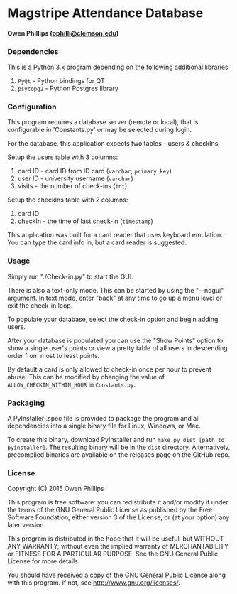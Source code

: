 Magstripe Attendance Database
=============================

#### Owen Phillips (ophilli@clemson.edu)

### Dependencies

This is a Python 3.x program depending on the following additional libraries 
   1. `PyQt` - Python bindings for QT 
   1. `psycopg2` - Python Postgres library

### Configuration

This program requires a database server (remote or local), that is configurable in 'Constants.py' or may be selected during login.

For the database, this application expects two tables - users & checkIns

Setup the users table with 3 columns: 
   1. card ID        - card ID from ID card (`varchar`, `primary key`) 
   1. user ID        - university username (`varchar`) 
   1. visits         - the number of check-ins (`int`)
   
Setup the checkIns table with 2 columns: 
   1. card ID 
   1. checkIn  - the time of last check-in (`timestamp`)
   
This application was built for a card reader that uses keyboard emulation. You can type the card info in, but a card reader is suggested.

### Usage

Simply run "./Check-in.py" to start the GUI. 

There is also a text-only mode. This can be started by using the "--nogui" argument.
In text mode, enter "back" at any time to go up a menu level or exit the check-in loop.

To populate your database, select the check-in option and begin adding users.

After your database is populated you can use the "Show Points" option to show a single user's points or view a pretty table of all users in descending order from most to least points.

By default a card is only allowed to check-in once per hour to prevent abuse.  This can be modified by changing the value of `ALLOW_CHECKIN_WITHIN_HOUR`  in `Constants.py`.

### Packaging

A PyInstaller .spec file is provided to package the program and all  dependencies into a single binary file for Linux, Windows, or Mac.

To create this binary, download PyInstaller and run `make.py dist [path to pyinstaller]`. The resulting binary will be in the `dist` directory. 
Alternatively, precompiled binaries are available on the releases page on the GitHub repo.

### License

Copyright (C) 2015 Owen Phillips

This program is free software: you can redistribute it and/or modify 
it under the terms of the GNU General Public License as published by 
the Free Software Foundation, either version 3 of the License, or 
(at your option) any later version.

This program is distributed in the hope that it will be useful, 
but WITHOUT ANY WARRANTY; without even the implied warranty of 
MERCHANTABILITY or FITNESS FOR A PARTICULAR PURPOSE.  See the 
GNU General Public License for more details.

You should have received a copy of the GNU General Public License 
along with this program.  If not, see <http://www.gnu.org/licenses/>. 